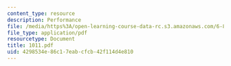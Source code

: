 ```yaml
---
content_type: resource
description: Performance
file: /media/https%3A/open-learning-course-data-rc.s3.amazonaws.com/6-826-principles-of-computer-systems-spring-2002/4298534e86c17eabcfcb42f114d4e810_1011.pdf
file_type: application/pdf
resourcetype: Document
title: 1011.pdf
uid: 4298534e-86c1-7eab-cfcb-42f114d4e810
---
```

